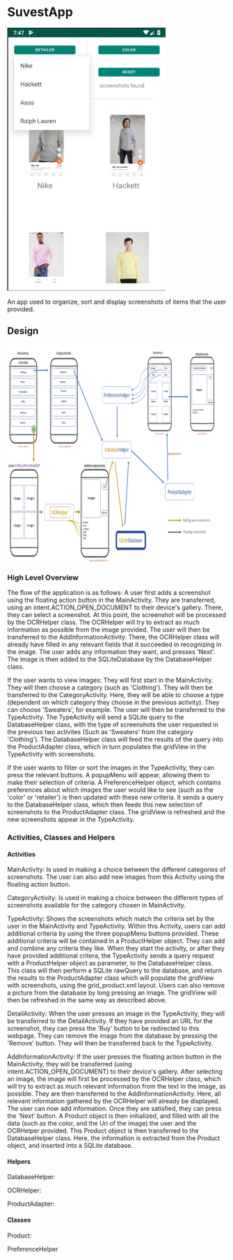 # SuvestApp

<img src="https://github.com/feetjeex/SuvestApp/blob/master/doc/TypeActivity.png" width="364" height="604" />

An app used to organize, sort and display screenshots of items that the user provided.

## Design

<img src="https://github.com/feetjeex/SuvestApp/blob/master/doc/DesignFinalPaint.png" width="800" height="500" />

### High Level Overview

The flow of the application is as follows: A user first adds a screenshot using the floating action button in the MainActivity. They are transferred, using an intent.ACTION_OPEN_DOCUMENT to their device's gallery. There, they can select a screenshot. At this point, the screenshot will be processed by the OCRHelper class. The OCRHelper will try to extract as much information as possible from the image provided. The user will then be transferred to the AddInformationActivity. There, the OCRHelper class will already have filled in any relevant fields that it succeeded in recognizing in the image. The user adds any information they want, and presses 'Next'. The image is then added to the SQLiteDatabase by the DatabaseHelper class.

If the user wants to view images: They will first start in the MainActivity. They will then choose a category (such as 'Clothing'). They will then be transferred to the CategoryActivity. Here, they will be able to choose a type (dependent on which category they choose in the previous activity). They can choose 'Sweaters', for example. The user will then be transferred to the TypeActivity. The TypeActivity will send a SQLite query to the DatabaseHelper class, with the type of screenshots the user requested in the previous two activites (Such as 'Sweaters' from the category 'Clothing'). The DatabaseHelper class will feed the results of the query into the ProductAdapter class, which in turn populates the gridView in the TypeActivity with screenshots. 

If the user wants to filter or sort the images in the TypeActivity, they can press the relevant buttons. A popupMenu will appear, allowing them to make their selection of criteria. A PreferenceHelper object, which contains preferences about which images the user would like to see (such as the 'color' or 'retailer') is then updated with these new criteria. It sends a query to the DatabaseHelper class, which then feeds this new selection of screenshots to the ProductAdapter class. The gridView is refreshed and the new screenshots appear in the TypeActivity. 

### Activities, Classes and Helpers

#### Activities

MainActivity: Is used in making a choice between the different categories of screenshots. The user can also add new images from this Activity using the floating action button.

CategoryActivity: Is used in making a choice between the different types of screenshots available for the category chosen in MainActivity.

TypeActivity: Shows the screenshots which match the criteria set by the user in the MainActivity and TypeActivity. Within this Activity, users can add additional criteria by using the three popupMenu buttons provided. These additional criteria will be contained in a ProductHelper object. They can add and combine any criteria they like. When they start the activity, or after they have provided additional critera, the TypeActivity sends a query request with a ProductHelper object as parameter, to the DatabaseHelper class. This class will then perform a SQLite rawQuery to the database, and return the results to the ProductAdapter class which will populate the gridView with screenshots, using the grid_product.xml layout. Users can also remove a picture from the database by long pressing an image. The gridView will then be refreshed in the same way as described above.

DetailActivity: When the user presses an image in the TypeActivity, they will be transferred to the DetailActivity. If they have provided an URL for the screenshot, they can press the 'Buy' button to be redirected to this webpage. They can remove the image from the database by pressing the 'Remove' button. They will then be transferred back to the TypeActivity.

AddInformationActivity: If the user presses the floating action button in the MainActivity, they will be transferred (using intent.ACTION_OPEN_DOCUMENT) to their device's gallery. After selecting an image, the image will first be processed by the OCRHelper class, which will try to extract as much relevant information from the text in the image, as possible. They are then transferred to the AddInformationActivity. Here, all relevant information gathered by the OCRHelper will already be displayed. The user can now add information. Once they are satisfied, they can press the 'Next' button. A Product object is then initialized, and filled with all the data (such as the color, and the Uri of the image) the user and the OCRHelper provided. This Product object is then transferred to the DatabaseHelper class. Here, the information is extracted from the Product object, and inserted into a SQLite database.

#### Helpers

DatabaseHelper:

OCRHelper:

ProductAdapter:

#### Classes

Product:

PreferenceHelper

